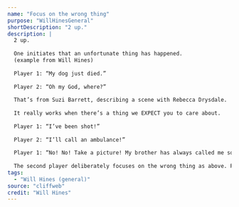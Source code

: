 ```yaml
---
name: "Focus on the wrong thing"
purpose: "WillHinesGeneral"
shortDescription: "2 up."
description: |
  2 up.
  
  One initiates that an unfortunate thing has happened.
  (example from Will Hines)
  
  Player 1: “My dog just died.”
  
  Player 2: “Oh my God, where?”
  
  That’s from Suzi Barrett, describing a scene with Rebecca Drysdale.
  
  It really works when there’s a thing we EXPECT you to care about.
  
  Player 1: “I’ve been shot!”
  
  Player 2: “I’ll call an ambulance!”
  
  Player 1: “No! No! Take a picture! My brother has always called me soft! This will prove him I’m tough!”
  
  The second player deliberately focuses on the wrong thing as above. Player 1 plays the straight character, Hilarity ensues!
tags:
  - "Will Hines (general)"
source: "cliffweb"
credit: "Will Hines"
---
```


